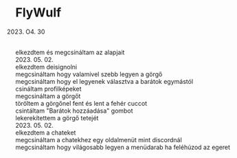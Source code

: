 # FlyWulf
2023. O4. 30
<br>
elkezdtem és megcsináltam az alapjait
<br>
2023. 05. 02.
<br>
elkezdtem deisignolni
<br>
megcsináltam hogy valamivel szebb legyen a görgő
<br>
megcsináltam hogy el legyenek választva a barátok egymástól
<br>
csináltam profilképeket
<br>
megcsináltam a görgőt
<br>
töröltem a görgőnel fent és lent a fehér cuccot
<br>
csintáltam "Barátok hozzáadása" gombot
<br>
lekerekítettem a görgő tetejét
<br>
2023. 05. 02.
<br>
elkezdtem a chateket
<br>
megcsináltam a chatekhez egy oldalmenüt mint discordnál
<br>
megcsináltam hogy világosabb legyen a menüdarab ha feléhúzod az egeret
